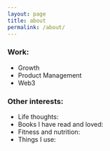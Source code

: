 ```yaml
---
layout: page
title: about
permalink: /about/
---
```


### Work: 
- Growth
- Product Management
- Web3

### Other interests:

- Life thoughts:
- Books I have read and loved:
- Fitness and nutrition:
- Things I use:

